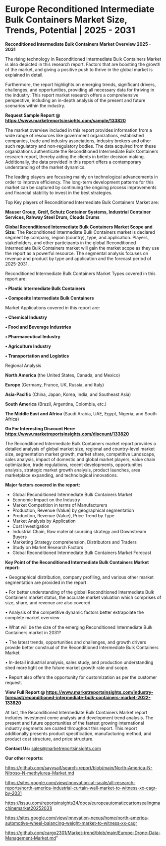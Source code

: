 # Europe Reconditioned Intermediate Bulk Containers Market Size, Trends, Potential | 2025 - 2031

<Strong> Reconditioned Intermediate Bulk Containers Market Overview 2025 - 2031</strong>

The rising technology in Reconditioned Intermediate Bulk Containers Market is also depicted in this research report. Factors that are boosting the growth of the market, and giving a positive push to thrive in the global market is explained in detail.

Furthermore, the report highlights on emerging trends, significant drivers, challenges, and opportunities, providing all necessary data for thriving in the industry. This report market research offers a comprehensive perspective, including an in-depth analysis of the present and future scenarios within the industry.

<strong>Request Sample Report @ <a href=https://www.marketreportsinsights.com/sample/133820>https://www.marketreportsinsights.com/sample/133820</a></strong>

The market overview included in this report provides information from a wide range of resources like government organizations, established companies, trade and industry associations, industry brokers and other such regulatory and non-regulatory bodies. The data acquired from these organizations authenticate the Reconditioned Intermediate Bulk Containers research report, thereby aiding the clients in better decision making. Additionally, the data provided in this report offers a contemporary understanding of the market dynamics.

The leading players are focusing mainly on technological advancements in order to improve efficiency. The long-term development patterns for this market can be captured by continuing the ongoing process improvements and financial stability to invest in the best strategies.

Top Key players of Reconditioned Intermediate Bulk Containers Market are:

<strong>Mauser Group, Greif, Schutz Container Systems, Industrial Container Services, Rahway Steel Drum, Clouds Drums</strong>

<strong><b>Global Reconditioned Intermediate Bulk Containers Market Scope and Size:</b></strong>
The Reconditioned Intermediate Bulk Containers market is declared segment by company, region (country), type, and application. Players, stakeholders, and other participants in the global Reconditioned Intermediate Bulk Containers market will gain the market scope as they use the report as a powerful resource. The segmental analysis focuses on revenue and product by type and application and the forecast period of 2025-2031.

Reconditioned Intermediate Bulk Containers Market Types covered in this report are:

<strong>• Plastic Intermediate Bulk Containers

• Composite Intermediate Bulk Containers</strong>

Market Applications covered in this report are:

<strong>• Chemical Industry

• Food and Beverage Industries

• Pharmaceutical Industry

• Agriculture Industry

• Transportation and Logistics</strong> 

Regional Analysis

<strong>North America</strong> (the United States, Canada, and Mexico)

<strong>Europe</strong> (Germany, France, UK, Russia, and Italy)

<strong>Asia-Pacific</strong> (China, Japan, Korea, India, and Southeast Asia)

<strong>South America</strong> (Brazil, Argentina, Colombia, etc.)

<strong>The Middle East and Africa</strong> (Saudi Arabia, UAE, Egypt, Nigeria, and South Africa)

<strong>Go For Interesting Discount Here: <a href=https://www.marketreportsinsights.com/discount/133820>https://www.marketreportsinsights.com/discount/133820</a></strong>

The Reconditioned Intermediate Bulk Containers market report provides a detailed analysis of global market size, regional and country-level market size, segmentation market growth, market share, competitive Landscape, sales analysis, impact of domestic and global market players, value chain optimization, trade regulations, recent developments, opportunities analysis, strategic market growth analysis, product launches, area marketplace expanding, and technological innovations.

<strong><b>Major factors covered in the report:</b></strong>
<ul>
  <li>Global Reconditioned Intermediate Bulk Containers Market </li>
  <li>Economic Impact on the Industry</li>
  <li>Market Competition in terms of Manufacturers</li>
  <li>Production, Revenue (Value) by geographical segmentation</li>
  <li>Production, Revenue (Value), Price Trend by Type</li>
  <li>Market Analysis by Application</li>
  <li>Cost Investigation</li>
  <li>Industrial Chain, Raw material sourcing strategy and Downstream Buyers</li>
  <li>Marketing Strategy comprehension, Distributors and Traders</li>
  <li>Study on Market Research Factors</li>
  <li>Global Reconditioned Intermediate Bulk Containers Market Forecast</li>
</ul>

<strong><b>Key Point of the Reconditioned Intermediate Bulk Containers Market report:</b></strong>

• Geographical distribution, company profiling, and various other market segmentation are provided in the report.

• For better understanding of the global Reconditioned Intermediate Bulk Containers market status, the accurate market valuation which comprises of size, share, and revenue are also covered.

• Analysis of the competitive dynamic factors better extrapolate the complete market overview

• What will be the size of the emerging Reconditioned Intermediate Bulk Containers market in 2031?

• The latest trends, opportunities and challenges, and growth drivers provide better construal of the Reconditioned Intermediate Bulk Containers Market.

• In-detail industrial analysis, sales study, and production understanding shed more light on the future market growth rate and scope.

• Report also offers the opportunity for customization as per the customer request.

<strong><b>View Full Report @ <a href=https://www.marketreportsinsights.com/industry-forecast/reconditioned-intermediate-bulk-containers-market-2022-133820>https://www.marketreportsinsights.com/industry-forecast/reconditioned-intermediate-bulk-containers-market-2022-133820</a></b></strong>


At last, the Reconditioned Intermediate Bulk Containers Market report includes investment come analysis and development trend analysis. The present and future opportunities of the fastest growing international industry segments are coated throughout this report. This report additionally presents product specification, manufacturing method, and product cost structure, and price structure.

<strong>Contact Us:</strong>
sales@marketreportsinsights.com

<strong>Our other reports:</strong>

<a href=https://github.com/sayysaif/search-report/blob/main/North-America-N-Nitroso-N-methylurea-Market.md>https://github.com/sayysaif/search-report/blob/main/North-America-N-Nitroso-N-methylurea-Market.md</a>

<a href=https://sites.google.com/view/innovation-at-scale/all-research-reports/north-america-industrial-curtain-wall-market-to-witness-xx-cagr-by-2031>https://sites.google.com/view/innovation-at-scale/all-research-reports/north-america-industrial-curtain-wall-market-to-witness-xx-cagr-by-2031</a>

<a href=https://issuu.com/reportsinsights24/docs/europeautomaticcartonsealingmachinemarket20252031i>https://issuu.com/reportsinsights24/docs/europeautomaticcartonsealingmachinemarket20252031i</a>

<a href=https://sites.google.com/view/innovation-nexus/home/north-america-automotive-wheel-balancing-weight-market-to-witness-xx-cagr>https://sites.google.com/view/innovation-nexus/home/north-america-automotive-wheel-balancing-weight-market-to-witness-xx-cagr</a>

<a href=https://github.com/cargo2301/Market-trend/blob/main/Europe-Drone-Data-Management-Market.md>https://github.com/cargo2301/Market-trend/blob/main/Europe-Drone-Data-Management-Market.md</a>"
